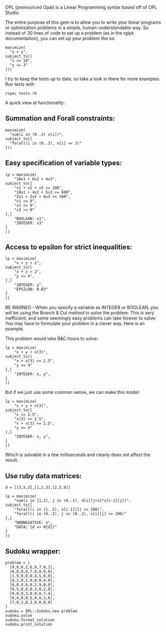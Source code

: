 OPL (pronounced Opal) is a Linear Programming syntax based off of OPL Studio.

The entire purpose of this gem is to allow you to write your linear programs or optimization problems in a simple, human-understandable way. So instead of 30 lines of code to set up a problem (as in the rglpk documentation), you can set up your problem like so:
```
maximize(  
  "x + y",  
subject_to([  
  "x <= 10",  
  "y <= 3"  
]))
```
I try to keep the tests up to date, so take a look in there for more examples. Run tests with

```
rspec tests.rb
```

A quick view at functionality:

## Summation and Forall constraints:
```
maximize(  
  "sum(i in (0..3) x[i])",  
subject_to([  
  "forall(i in (0..3), x[i] <= 3)"  
]))
```
## Easy specification of variable types:
```
lp = maximize(  
	"10x1 + 6x2 + 4x3",  
subject_to([  
	"x1 + x2 + x3 <= 100",  
	"10x1 + 4x2 + 5x3 <= 600",  
	"2x1 + 2x2 + 6x3 <= 300",  
	"x1 >= 0",  
	"x2 >= 0",  
	"x3 >= 0"  
],[  
	"BOOLEAN: x1",  
	"INTEGER: x3"  
]  
))
```
## Access to epsilon for strict inequalities:
```
lp = maximize(  
	"x + y + z",  
subject_to([  
	"x + z < 2",  
	"y <= 4",  
],[  
	"INTEGER: y",  
	"EPSILON: 0.03"  
]  
))  
```
BE WARNED - When you specify a variable as INTEGER or BOOLEAN, you will be using the Branch & Cut method to solve the problem. This is very inefficient, and some seemingly easy problems can take forever to solve. You may have to formulate your problem in a clever way. Here is an example.  

This problem would take B&C hours to solve:
```
lp = maximize(  
	"x + y + x[3]",  
subject_to([   
	"x + x[3] <= 2.5",  
	"y <= 4"  
],[  
	"INTEGER: x, y",  
]  
))  
```
But if we just use some common sense, we can make this model:
```
lp = maximize(  
	"x + y + x[3]",  
subject_to([  
	"x <= 2.5",  
	"x[3] <= 2.5",  
	"x + x[3] <= 2.5",  
	"y <= 4"  
],[  
	"INTEGER: x, y",  
]  
))  
```
Which is solvable in a few milliseconds and clearly does not affect the result.

## Use ruby data matrices:
```
d = [[3,5,3],[1,2,3],[2,5,9]]

lp = maximize(
	"sum(i in [1,2], j in (0..1), d[i][j+1]*x[i-1][j])",
subject_to([
	"forall(i in (1..2), x[i-1][1] <= 100)",
	"forall(i in (0..2), j in (0..2), x[i][j] <= 200)"
],[
	"NONNEGATIVE: x",
	"DATA: {d => #{d}}"
]
))
```

## Sudoku wrapper:
```
problem = [
  [0,0,0,2,6,0,7,0,1],
  [6,8,0,0,7,0,0,9,0],
  [1,9,0,0,0,4,5,0,0],
  [8,2,0,1,0,0,0,4,0],
  [0,0,4,6,0,2,9,0,0],
  [0,5,0,0,0,3,0,2,8],
  [0,0,9,3,0,0,0,7,4],
  [0,4,0,0,5,0,0,3,6],
  [7,0,3,0,1,8,0,0,0]
]
sudoku = OPL::Sudoku.new problem
sudoku.solve
sudoku.format_solution
sudoku.print_solution
```
